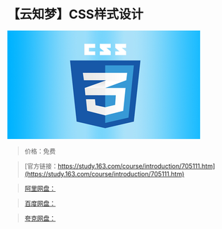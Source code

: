 # 【云知梦】CSS样式设计

![img](../../../assets/study163/free/12b7e060-f5b5-4334-a69f-6613431aa7e7.png)

> 价格：免费

> [官方链接：https://study.163.com/course/introduction/705111.htm](https://study.163.com/course/introduction/705111.htm)

> [阿里网盘：]()

> [百度网盘：]()

> [夸克网盘：]()
